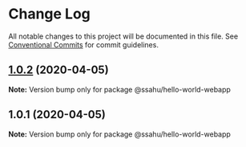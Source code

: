 # Change Log

All notable changes to this project will be documented in this file.
See [Conventional Commits](https://conventionalcommits.org) for commit guidelines.

## [1.0.2](https://github.com/sushantsahu1987/lerna-ws-learnings/compare/v1.0.1...v1.0.2) (2020-04-05)

**Note:** Version bump only for package @ssahu/hello-world-webapp





## 1.0.1 (2020-04-05)

**Note:** Version bump only for package @ssahu/hello-world-webapp

